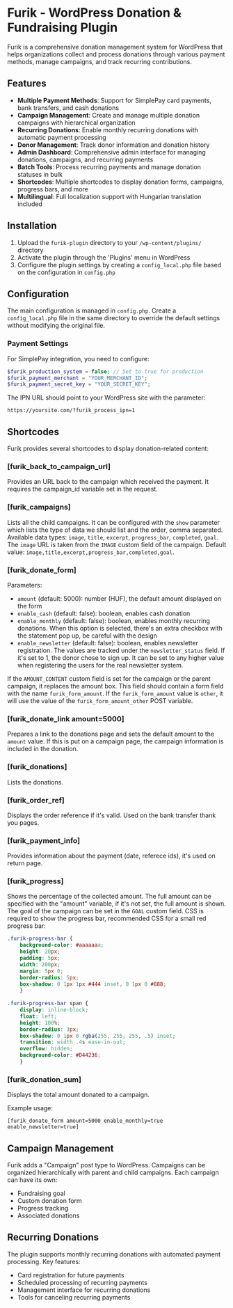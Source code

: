 # Furik - WordPress Donation & Fundraising Plugin

Furik is a comprehensive donation management system for WordPress that helps organizations collect and process donations through various payment methods, manage campaigns, and track recurring contributions.

## Features

- **Multiple Payment Methods**: Support for SimplePay card payments, bank transfers, and cash donations
- **Campaign Management**: Create and manage multiple donation campaigns with hierarchical organization
- **Recurring Donations**: Enable monthly recurring donations with automatic payment processing
- **Donor Management**: Track donor information and donation history
- **Admin Dashboard**: Comprehensive admin interface for managing donations, campaigns, and recurring payments
- **Batch Tools**: Process recurring payments and manage donation statuses in bulk
- **Shortcodes**: Multiple shortcodes to display donation forms, campaigns, progress bars, and more
- **Multilingual**: Full localization support with Hungarian translation included

## Installation

1. Upload the `furik-plugin` directory to your `/wp-content/plugins/` directory
2. Activate the plugin through the 'Plugins' menu in WordPress
3. Configure the plugin settings by creating a `config_local.php` file based on the configuration in `config.php`

## Configuration

The main configuration is managed in `config.php`. Create a `config_local.php` file in the same directory to override the default settings without modifying the original file.

### Payment Settings

For SimplePay integration, you need to configure:

```php
$furik_production_system = false; // Set to true for production
$furik_payment_merchant = "YOUR_MERCHANT_ID";
$furik_payment_secret_key = "YOUR_SECRET_KEY";
```

The IPN URL should point to your WordPress site with the parameter:
```
https://yoursite.com/?furik_process_ipn=1
```

## Shortcodes

Furik provides several shortcodes to display donation-related content:

### [furik_back_to_campaign_url]
Provides an URL back to the campaign which received the payment. It requires the campaign_id variable set in the request.

### [furik_campaigns]
Lists all the child campaigns. It can be configured with the `show` parameter which lists the type of data we should list and the order, comma separated. Available data types: `image`, `title`, `excerpt`, `progress_bar`, `completed`, `goal`. The `image` URL is taken from the `IMAGE` custom field of the campaign. Default value: `image,title,excerpt,progress_bar,completed,goal`.

### [furik_donate_form]
Parameters:
 - `amount` (default: 5000): number (HUF), the default amount displayed on the form
 - `enable_cash` (default: false): boolean, enables cash donation
 - `enable_monthly` (default: false): boolean, enables monthly recurring donations. When this option is selected, there's an extra checkbox with the statement pop up, be careful with the design
 - `enable_newsletter` (default: false): boolean, enables newsletter registration. The values are tracked under the `newsletter_status` field. If it's set to 1, the donor chose to sign up. It can be set to any higher value when registering the users for the real newsletter system.

If the `AMOUNT_CONTENT` custom field is set for the campaign or the parent campaign, it replaces the amount box. This field should contain a form field with the name `furik_form_amount`. If the `furik_form_amount` value is `other`, it will use the value of the `furik_form_amount_other` POST variable.

### [furik_donate_link amount=5000]
Prepares a link to the donations page and sets the default amount to the `amount` value. If this is put on a campaign page, the campaign information is included in the donation.

### [furik_donations]
Lists the donations.

### [furik_order_ref]
Displays the order reference if it's valid. Used on the bank transfer thank you pages.

### [furik_payment_info]
Provides information about the payment (date, referece ids), it's used on return page.

### [furik_progress]
Shows the percentage of the collected amount. The full amount can be specified with the "amount" variable, if it's not set, the full amount is shown. The goal of the campaign can be set in the `GOAL` custom field. CSS is required to show the progress bar, recommended CSS for a small red progress bar:

```css
.furik-progress-bar {
    background-color: #aaaaaaa;
    height: 20px;
    padding: 5px;
    width: 200px;
    margin: 5px 0;
    border-radius: 5px;
    box-shadow: 0 1px 1px #444 inset, 0 1px 0 #888;
    }
 
.furik-progress-bar span {
    display: inline-block;
    float: left;
    height: 100%;
    border-radius: 3px;
    box-shadow: 0 1px 0 rgba(255, 255, 255, .5) inset;
    transition: width .4s ease-in-out;
    overflow: hidden;
    background-color: #D44236;
    }
```

### [furik_donation_sum]
Displays the total amount donated to a campaign.

Example usage:
```
[furik_donate_form amount=5000 enable_monthly=true enable_newsletter=true]
```

## Campaign Management

Furik adds a "Campaign" post type to WordPress. Campaigns can be organized hierarchically with parent and child campaigns. Each campaign can have its own:

- Fundraising goal
- Custom donation form
- Progress tracking
- Associated donations

## Recurring Donations

The plugin supports monthly recurring donations with automated payment processing. Key features:

- Card registration for future payments
- Scheduled processing of recurring payments
- Management interface for recurring donations
- Tools for canceling recurring payments
